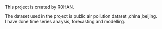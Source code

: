 This project is created by ROHAN.

The dataset used in the project is public air pollution dataset ,china ,beijing.
I have done time series analysis, forecasting and modelling.

